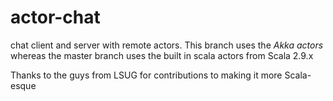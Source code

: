 actor-chat
==========

chat client and server with remote actors. This branch uses the *Akka actors* whereas the master branch uses the built in scala actors from Scala 2.9.x

Thanks to the guys from LSUG for contributions to making it more Scala-esque
